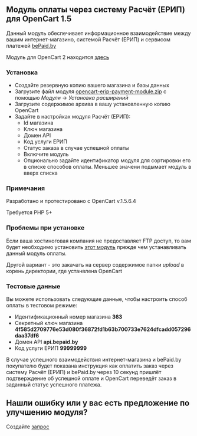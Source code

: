 ## Модуль оплаты через систему Расчёт (ЕРИП) для OpenCart 1.5

Данный модуль обеспечивает информационное взаимодействие между вашим интернет-магазино, системой Расчёт (ЕРИП) и сервисом платежей [bePaid.by](https://bepaid.by)

Модуль для OpenCart 2 находится [здесь](https://github.com/beGateway/opencart-erip-payment-module/)

### Установка

* Создайте резервную копию вашего магазина и базы данных
* Загрузите файл модуля [opencart-erip-payment-module.zip](https://github.com/beGateway/opencart-erip-payment-module/raw/opencart-1.5/opencart-erip-payment-module.zip) с помощью _Модули_ -> _Установка расширений_
* Загрузите содержимое архива в вашу установленную копию OpenCart
* Задайте в настройках модуля Расчёт (ЕРИП):
  * Id магазина
  * Ключ магазина
  * Домен API
  * Код услуги ЕРИП
  * Статус заказа в случае успешной оплаты
  * Включите модуль
  * Опционально задайте идентификатор модуля для сортировки его в списке способов оплаты. Меньшее значени подымает модуль в вверх списка

### Примечания

Разработано и протестировано с OpenCart v.1.5.6.4

Требуется PHP 5+

### Проблемы при установке

Если ваша хостиноговая компания не предоставляет FTP доступ, то вам будет необходимо установить
[этот модуль](http://www.opencart.com/index.php?route=extension/extension/info&extension_id=18892) прежде чем устанавливать данный модуль оплаты.

Другой вариант - это закачать на сервер содержимое папки _upload_ в корень директoрии, где устанвлена OpenCart

### Тестовые данные

Вы можете использовать следующие данные, чтобы настроить способ оплаты в
тестовом режиме:

  * Идентификационный номер магазина __363__
  * Секретный ключ магазина __4f585d2709776e53d080f36872fd1b63b700733e7624dfcadd057296daa37df6__
  * Домен API __api.bepaid.by__
  * Код услуги ЕРИП __99999999__

В случае успешного взаимодействия интернет-магазина и bePaid.by покупателю будет показана инструкция как оплатить заказ через систему Расчёт (ЕРИП) и bePaid.by через 10 секунд пришлёт подтверждение об успешной оплате и OpenCart переведёт заказ в заданный статус успешного платежа.

## Нашли ошибку или у вас есть предложение по улучшению модуля?

Создайте [запрос](https://github.com/beGateway/opencart-erip-payment-module/issues/new)

